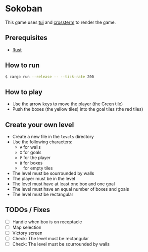 # Sokoban

This game uses [tui](https://crates.io/crates/tui) and [crossterm](https://crates.io/crates/crossterm) to render the game.

## Prerequisites

- [Rust](https://www.rust-lang.org/tools/install)

## How to run

```sh
$ cargo run --release -- --tick-rate 200
```

## How to play

- Use the arrow keys to move the player (the Green tile)
- Push the boxes (the yellow tiles) into the goal tiles (the red tiles)

## Create your own level

- Create a new file in the `levels` directory
- Use the following characters:
  - `#` for walls
  - `X` for goals
  - `P` for the player
  - `B` for boxes
  - ` ` for empty tiles
- The level must be sourrounded by walls
- The player must be in the level
- The level must have at least one box and one goal
- The level must have an equal number of boxes and goals
- The level must be rectangular

## TODOs / Fixes

- [ ] Handle when box is on receptacle
- [ ] Map selection
- [ ] Victory screen
- [ ] Check: The level must be rectangular
- [ ] Check: The level must be sourrounded by walls
